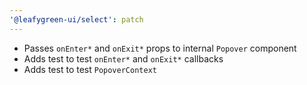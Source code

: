 ```yaml
---
'@leafygreen-ui/select': patch
---
```


- Passes `onEnter*` and `onExit*` props to internal `Popover` component
- Adds test to test `onEnter*` and `onExit*` callbacks
- Adds test to test `PopoverContext`


